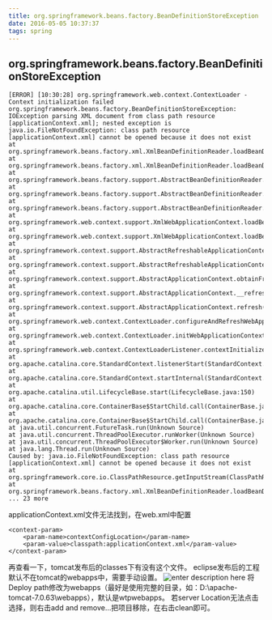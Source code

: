```yaml
---
title: org.springframework.beans.factory.BeanDefinitionStoreException
date: 2016-05-05 10:37:37
tags: spring
---
```



## org.springframework.beans.factory.BeanDefinitionStoreException

	[ERROR] [10:30:28] org.springframework.web.context.ContextLoader - Context initialization failed
    org.springframework.beans.factory.BeanDefinitionStoreException: IOException parsing XML document from class path resource [applicationContext.xml]; nested exception is java.io.FileNotFoundException: class path resource [applicationContext.xml] cannot be opened because it does not exist
	at org.springframework.beans.factory.xml.XmlBeanDefinitionReader.loadBeanDefinitions(XmlBeanDefinitionReader.java:341)
	at org.springframework.beans.factory.xml.XmlBeanDefinitionReader.loadBeanDefinitions(XmlBeanDefinitionReader.java:302)
	at org.springframework.beans.factory.support.AbstractBeanDefinitionReader.loadBeanDefinitions(AbstractBeanDefinitionReader.java:174)
	at org.springframework.beans.factory.support.AbstractBeanDefinitionReader.loadBeanDefinitions(AbstractBeanDefinitionReader.java:209)
	at org.springframework.beans.factory.support.AbstractBeanDefinitionReader.loadBeanDefinitions(AbstractBeanDefinitionReader.java:180)
	at org.springframework.web.context.support.XmlWebApplicationContext.loadBeanDefinitions(XmlWebApplicationContext.java:125)
	at org.springframework.web.context.support.XmlWebApplicationContext.loadBeanDefinitions(XmlWebApplicationContext.java:94)
	at org.springframework.context.support.AbstractRefreshableApplicationContext.__refreshBeanFactory(AbstractRefreshableApplicationContext.java:131)
	at org.springframework.context.support.AbstractRefreshableApplicationContext.refreshBeanFactory(AbstractRefreshableApplicationContext.java)
	at org.springframework.context.support.AbstractApplicationContext.obtainFreshBeanFactory(AbstractApplicationContext.java:522)
	at org.springframework.context.support.AbstractApplicationContext.__refresh(AbstractApplicationContext.java:436)
	at org.springframework.context.support.AbstractApplicationContext.refresh(AbstractApplicationContext.java)
	at org.springframework.web.context.ContextLoader.configureAndRefreshWebApplicationContext(ContextLoader.java:385)
	at org.springframework.web.context.ContextLoader.initWebApplicationContext(ContextLoader.java:284)
	at org.springframework.web.context.ContextLoaderListener.contextInitialized(ContextLoaderListener.java:111)
	at org.apache.catalina.core.StandardContext.listenerStart(StandardContext.java:5017)
	at org.apache.catalina.core.StandardContext.startInternal(StandardContext.java:5531)
	at org.apache.catalina.util.LifecycleBase.start(LifecycleBase.java:150)
	at org.apache.catalina.core.ContainerBase$StartChild.call(ContainerBase.java:1574)
	at org.apache.catalina.core.ContainerBase$StartChild.call(ContainerBase.java:1564)
	at java.util.concurrent.FutureTask.run(Unknown Source)
	at java.util.concurrent.ThreadPoolExecutor.runWorker(Unknown Source)
	at java.util.concurrent.ThreadPoolExecutor$Worker.run(Unknown Source)
	at java.lang.Thread.run(Unknown Source)
	Caused by: java.io.FileNotFoundException: class path resource [applicationContext.xml] cannot be opened because it does not exist
	at org.springframework.core.io.ClassPathResource.getInputStream(ClassPathResource.java:158)
	at org.springframework.beans.factory.xml.XmlBeanDefinitionReader.loadBeanDefinitions(XmlBeanDefinitionReader.java:328)
	... 23 more

applicationContext.xml文件无法找到，在web.xml中配置
	
	<context-param>
		<param-name>contextConfigLocation</param-name>
		<param-value>classpath:applicationContext.xml</param-value>
	</context-param>	
再查看一下，tomcat发布后的classes下有没有这个文件。
eclipse发布后的工程默认不在tomcat的webapps中，需要手动设置。
![enter description here][1]
将Deploy path修改为webapps（最好是使用完整的目录，如：D:\apache-tomcat-7.0.63\webapps），默认是wtpwebapps。
若server Location无法点击选择，则右击add and remove...把项目移除，在右击clean即可。


  [1]: ./images/Image%201.png "Image 1.png"